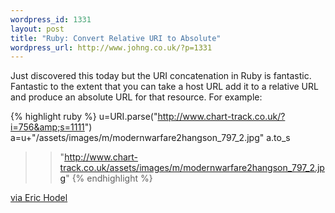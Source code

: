 ```yaml
--- 
wordpress_id: 1331
layout: post
title: "Ruby: Convert Relative URI to Absolute"
wordpress_url: http://www.johng.co.uk/?p=1331
---
```

Just discovered this today but the URI concatenation in Ruby is fantastic. Fantastic to the extent that you can take a host URL add it to a relative URL and produce an absolute URL for that resource. For example:

{% highlight ruby %}
u=URI.parse("http://www.chart-track.co.uk/?i=756&amp;s=1111")
a=u+"/assets/images/m/modernwarfare2hangson_797_2.jpg"
a.to_s
>> "http://www.chart-track.co.uk/assets/images/m/modernwarfare2hangson_797_2.jpg"
{% endhighlight %}

[via Eric Hodel](http://groups.google.com/group/comp.lang.ruby/browse_thread/thread/e4bd6387f9042128/3a08cf040cb8b254?lnk=gst&amp;q=Converting+relative+URLs#3a08cf040cb8b254)
